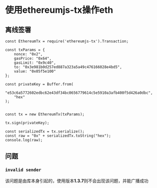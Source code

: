 # 使用ethereumjs-tx操作eth

## 离线签署

```
const EthereumTx = require('ethereumjs-tx').Transaction;

const txParams = {
    nonce: "0x2",
    gasPrice: "0x64",
    gasLimit: "0x9c40",
    to: "0x3e981b0d257ed887a323a5a49c476166028e4bd5",
    value: "0x05f5e100"
};

const privateKey = Buffer.from(
    "e53c6a5772602edbc62e43df34bc0656779614c5e5910a3afb400f5d426a0dbc",
    "hex"
);


const tx = new EthereumTx(txParams);

tx.sign(privateKey);

const serializedTx = tx.serialize();
const raw = "0x" + serializedTx.toString("hex");
console.log(raw);
```

## 问题

### `invalid sender`

该问题是由库本身引起的，使用版本**1.3.7**则不会出现该问题，并能广播成功